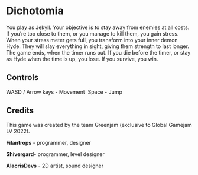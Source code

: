 # Dichotomia

You play as Jekyll. Your objective is to stay away from enemies at all costs. If you’re too close to them, or you manage to kill them, you gain stress. When your stress meter gets full, you transform into your inner demon Hyde. They will slay everything in sight, giving them strength to last longer.  The game ends, when the timer runs out. If you die before the timer, or stay as Hyde when the time is up, you lose. If you survive, you win.

Controls
--
WASD / Arrow keys - Movement 
Space - Jump

Credits
--
This game was created by the team Greenjam (exclusive to Global Gamejam LV 2022).

**Filantrops** - programmer, designer

**Shivergard**- programmer, level designer

**AlacrisDevs** - 2D artist, sound designer
